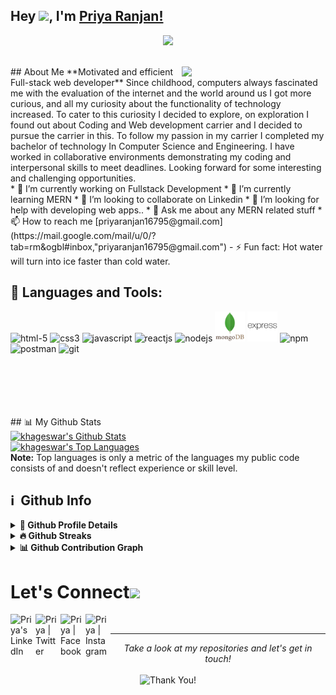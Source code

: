 ## Hey <img src="https://github.com/TheDudeThatCode/TheDudeThatCode/blob/master/Assets/Hi.gif" width="29px">, I'm [Priya Ranjan!](https://RanjanPriya12.github.io/)

<p align="center">
  <img src="https://readme-typing-svg.herokuapp.com/?lines=Curious%20to%20Learn%20NewTech;Passionate%20Coder;Self%20taught%20Programmer;Quick%20Learner%20Programmer&center=true&width=500&height=50">
</p>
<br>
## About Me
<img align='right' src="https://lh3.googleusercontent.com/-aT9vJTmiPVk/X9OD0PKtRbI/AAAAAAAAAoo/CoOzSONsJhMJN73MXc9NySP_SodvEVqmwCLcBGAsYHQ/h1200/programming.gif" width="230">
**Motivated and efficient Full-stack web developer** Since childhood, computers always fascinated me with the evaluation of the internet and the world around us I got more curious, and all my curiosity about the functionality of technology increased. To cater to this curiosity I decided to explore, on exploration I found out about Coding and Web development carrier and I decided to pursue the carrier in this. To follow my passion in my carrier I completed my bachelor of technology In Computer Science and Engineering. I have worked in collaborative environments demonstrating my coding and interpersonal skills to meet deadlines. Looking forward for some interesting and challenging opportunities.

<br>
* 🔭 I’m currently working on Fullstack Development
* 🌱 I’m currently learning MERN 
* 👯 I’m looking to collaborate on Linkedin
* 🤔 I’m looking for help with developing web apps..
* 💬 Ask me about any MERN related stuff
* 📫 How to reach me [priyaranjan16795@gmail.com](https://mail.google.com/mail/u/0/?tab=rm&ogbl#inbox,"priyaranjan16795@gmail.com")
- ⚡ Fun fact: Hot water will turn into ice faster than cold water.
 <br>

## 🚀 Languages and Tools:

 <p align="left"> 
    <img src="https://img.icons8.com/color/48/000000/html-5.png" alt="html-5"/> 
    <img src="https://img.icons8.com/color/48/000000/css3.png" alt="css3"/>
    <img src="https://img.icons8.com/color/48/000000/javascript.png" alt="javascript"/>
    <img src="https://img.icons8.com/officel/80/000000/react.png" alt="reactjs"  width="48" height="48"/>
    <img src="https://img.icons8.com/color/48/000000/nodejs.png" alt="nodejs"/> 
    <img src="https://raw.githubusercontent.com/devicons/devicon/master/icons/mongodb/mongodb-original-wordmark.svg" alt="mongodb" width="48" height="48"/>
    <img src="https://raw.githubusercontent.com/devicons/devicon/master/icons/express/express-original-wordmark.svg" alt="express" width="48" height="48"/>
    <img src="https://img.icons8.com/color/48/000000/npm.png"  alt="npm"/>   
    <img src="https://www.vectorlogo.zone/logos/getpostman/getpostman-icon.svg" alt="postman" width="45" height="45" alt="postman"/>
    <img src="https://img.icons8.com/color/48/000000/git.png" alt="git"/>
    
</p>
<br/>
<br/>
<br/>
<br/>
<br/>
## 📊 My Github Stats
<br/>
    <a href="https://github.com/khageswar9/github-readme-stats"><img alt="khageswar's Github Stats" src="https://github-readme-stats.vercel.app/api?username=khageswar9&show_icons=true&count_private=true&theme=chartreuse-dark&hide_border=true&bg_color=0D1117" /></a>
    </br>
  <a href="https://github.com/khageswar9/github-readme-stats"><img alt="khageswar's Top Languages" src="https://github-readme-stats.vercel.app/api/top-langs/?username=khageswar9&langs_count=8&count_private=true&layout=compact&theme=react&hide_border=true&bg_color=0D1117" /></a>
  <br/>
  <b>Note:</b> Top languages is only a metric of the languages my public code consists of and doesn't reflect experience or skill level.
  
 <br>
 
 <h2>ℹ️ &nbsp;Github Info</h2>
<details>	
  <summary><b>🔎 Github Profile Details</b></summary>
<p align="center"><img height="180em" src="https://github-profile-summary-cards.vercel.app/api/cards/profile-details?username=khageswar9&theme=github_dark" alt="khageswar" align = "center"/></p>
</details>
<details>
 <summary><b>🔥 Github Streaks</b></summary>
<p align="center"><img src="https://github-readme-streak-stats.herokuapp.com/?user=khageswar9&theme=dark" alt="khageswar9" /></p>
</details>
<details>
<summary><b>📊 Github Contribution Graph</b></summary>
<p align="center"<a href="#"><img alt="Simran Dhiman's Activity Graph" src="https://activity-graph.herokuapp.com/graph?username=khageswar9&bg_color=0D1117&color=e05397&line=e05397&point=FFFFFF&hide_border=true&" /></a></p>
</details>

<h1 align="left">Let's Connect<img src='https://raw.githubusercontent.com/ShahriarShafin/ShahriarShafin/main/Assets/handshake.gif' width="70px"> </h1>
<a href="https://www.linkedin.com/in/priya-ranjan-172158193/">
  <img align="left" alt="Priya's LinkedIn" width="40px" src="https://raw.githubusercontent.com/peterthehan/peterthehan/master/assets/linkedin.svg" />
</a>
<a href="https://twitter.com/PriyaRa27788008?t=Xuj1UHFJJSD7dhOdFdWnEg&s=08">
  <img align="left" alt="Priya | Twitter" width="40px" src="https://raw.githubusercontent.com/peterthehan/peterthehan/master/assets/twitter.svg" />
</a>

<a href="https://www.facebook.com/profile.php?id=100007147571415">
  <img align="left" alt="Priya | Facebook" width="40px" src="https://upload.wikimedia.org/wikipedia/en/thumb/0/04/Facebook_f_logo_%282021%29.svg/2048px-Facebook_f_logo_%282021%29.svg.png" />
</a>

<a href="https://www.instagram.com/priyaranjan3417/?hl=en">
  <img align="left" alt="Priya | Instagram" width="40px" src="https://upload.wikimedia.org/wikipedia/commons/thumb/e/e7/Instagram_logo_2016.svg/768px-Instagram_logo_2016.svg.png" />
</a>
<br>
<hr>
<p align="center">
    <i>Take a look at my repositories and let's get in touch!</i><br><br>
   <img alt="Thank You!" title="Thank You" src="https://img.shields.io/badge/Thank-You-ff69b4.svg"/>
</p>  
